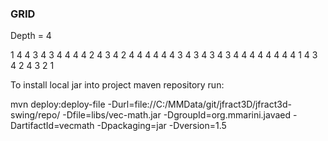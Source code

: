 ### GRID

Depth = 4

1
4 4
3 4 3
4 4 4 4
2 4 3 4 2
4 4 4 4 4 4
3 4 3 4 3 4 3
4 4 4 4 4 4 4 4
1 4 3 4 2 4 3 2 1

To install local jar into project maven repository run:

mvn deploy:deploy-file -Durl=file://C:/MMData/git/jfract3D/jfract3d-swing/repo/ -Dfile=libs/vec-math.jar -DgroupId=org.mmarini.javaed -DartifactId=vecmath -Dpackaging=jar -Dversion=1.5